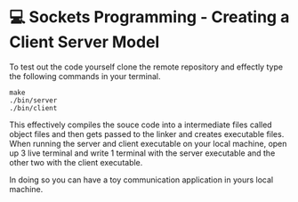 # 💻 Sockets Programming - Creating a Client Server Model 

To test out the code yourself clone the remote repository and effectly type the following commands in your terminal. 
```
make 
./bin/server 
./bin/client
``` 

This effectively compiles the souce code into a intermediate files called object files and then gets passed to the linker and creates executable files. 
When running the server and client executable on your local machine, open up 3 live terminal and write 1 terminal with the server executable and the other two with the client executable. 

In doing so you can have a toy communication application in yours local machine. 

